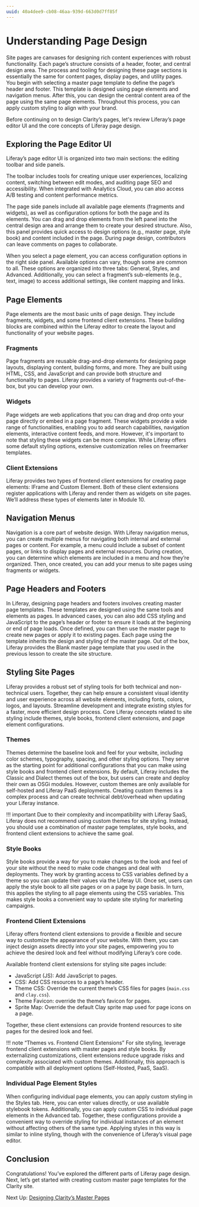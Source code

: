 ```yaml
---
uuid: 40a4dee9-cb08-46aa-939d-663d0d7ff85f
---
```

# Understanding Page Design

Site pages are canvases for designing rich content experiences with robust functionality. Each page’s structure consists of a header, footer, and central design area. The process and tooling for designing these page sections is essentially the same for content pages, display pages, and utility pages. You begin with selecting a master page template to define the page’s header and footer. This template is designed using page elements and navigation menus. After this, you can design the central content area of the page using the same page elements. Throughout this process, you can apply custom styling to align with your brand.

<!--TASK: ![]()-->

Before continuing on to design Clarity’s pages, let's review Liferay’s page editor UI and the core concepts of Liferay page design.

## Exploring the Page Editor UI

<!--TASK: Convert to video-->

Liferay’s page editor UI is organized into two main sections: the editing toolbar and side panels.

<!--TASK: ![]()-->

The toolbar includes tools for creating unique user experiences, localizing content, switching between edit modes, and auditing page SEO and accessibility. When integrated with Analytics Cloud, you can also access A/B testing and content performance metrics.

<!--TASK: ![]()-->

The page side panels include all available page elements (fragments and widgets), as well as configuration options for both the page and its elements. You can drag and drop elements from the left panel into the central design area and arrange them to create your desired structure. Also, this panel provides quick access to design options (e.g., master page, style book) and content included in the page. During page design, contributors can leave comments on pages to collaborate.

<!--TASK: ![]()-->

When you select a page element, you can access configuration options in the right side panel. Available options can vary, though some are common to all. These options are organized into three tabs: General, Styles, and Advanced. Additionally, you can select a fragment’s sub-elements (e.g., text, image) to access additional settings, like content mapping and links.

<!--TASK: ![]()-->

## Page Elements

Page elements are the most basic units of page design. They include fragments, widgets, and some frontend client extensions. These building blocks are combined within the Liferay editor to create the layout and functionality of your website pages.

<!--TASK: ![]()-->

### Fragments

Page fragments are reusable drag-and-drop elements for designing page layouts, displaying content, building forms, and more. They are built using HTML, CSS, and JavaScript and can provide both structure and functionality to pages. Liferay provides a variety of fragments out-of-the-box, but you can develop your own.

### Widgets

Page widgets are web applications that you can drag and drop onto your page directly or embed in a page fragment. These widgets provide a wide range of functionalities, enabling you to add search capabilities, navigation elements, interactive content feeds, and more. However, it's important to note that styling these widgets can be more complex. While Liferay offers some default styling options, extensive customization relies on freemarker templates.

### Client Extensions

Liferay provides two types of frontend client extensions for creating page elements: IFrame and Custom Element. Both of these client extensions register applications with Liferay and render them as widgets on site pages. We’ll address these types of elements later in Module 10.

## Navigation Menus

Navigation is a core part of website design. With Liferay navigation menus, you can create multiple menus for navigating both internal and external pages or content. For example, a menu could include a subset of content pages, or links to display pages and external resources. During creation, you can determine which elements are included in a menu and how they’re organized. Then, once created, you can add your menus to site pages using fragments or widgets.

<!--TASK: ![]()-->

## Page Headers and Footers

In Liferay, designing page headers and footers involves creating master page templates. These templates are designed using the same tools and elements as pages. In advanced cases, you can also add CSS styling and JavaScript to the page’s header or footer to ensure it loads at the beginning or end of page loads. Once defined, you can then use the master page to create new pages or apply it to existing pages. Each page using the template inherits the design and styling of the master page. Out of the box, Liferay provides the Blank master page template that you used in the previous lesson to create the site structure.

<!--TASK: ![]()-->

## Styling Site Pages

Liferay provides a robust set of styling tools for both technical and non-technical users. Together, they can help ensure a consistent visual identity and user experience across all website elements, including fonts, colors, logos, and layouts. Streamline development and integrate existing styles for a faster, more efficient design process. Core Liferay concepts related to site styling include themes, style books, frontend client extensions, and page element configurations.

<!--TASK: ![]()-->

### Themes

Themes determine the baseline look and feel for your website, including color schemes, typography, spacing, and other styling options. They serve as the starting point for additional configurations that you can make using style books and frontend client extensions. By default, Liferay includes the Classic and Dialect themes out of the box, but users can create and deploy their own as OSGi modules. However, custom themes are only available for self-hosted and Liferay PaaS deployments. Creating custom themes is a complex process and can create technical debt/overhead when updating your Liferay instance.

!!! important
    Due to their complexity and incompatibility with Liferay SaaS, Liferay does not recommend using custom themes for site styling. Instead, you should use a combination of master page templates, style books, and frontend client extensions to achieve the same goal.

### Style Books

Style books provide a way for you to make changes to the look and feel of your site without the need to make code changes and deal with deployments. They work by granting access to CSS variables defined by a theme so you can update their values via the Liferay UI. Once set, users can apply the style book to all site pages or on a page by page basis. In turn, this applies the styling to all page elements using the CSS variables. This makes style books a convenient way to update site styling for marketing campaigns.

<!--TASK: ![]()-->

### Frontend Client Extensions

Liferay offers frontend client extensions to provide a flexible and secure way to customize the appearance of your website. With them, you can inject design assets directly into your site pages, empowering you to achieve the desired look and feel without modifying Liferay’s core code.

Available frontend client extensions for styling site pages include:

* JavaScript (JS): Add JavaScript to pages.
* CSS: Add CSS resources to a page’s header.
* Theme CSS: Override the current theme’s CSS files for pages (`main.css` and `clay.css`).
* Theme Favicon: override the theme’s favicon for pages.
* Sprite Map: Override the default Clay sprite map used for page icons on a page.

<!--TASK: ![]()-->

Together, these client extensions can provide frontend resources to site pages for the desired look and feel.

!!! note “Themes vs. Frontend Client Extensions”
    For site styling, leverage frontend client extensions with master pages and style books. By externalizing customizations, client extensions reduce upgrade risks and complexity associated with custom themes. Additionally, this approach is compatible with all deployment options (Self-Hosted, PaaS, SaaS).

<!--TASK: Note additional client extensions, note token definitions-->

### Individual Page Element Styles

When configuring individual page elements, you can apply custom styling in the Styles tab. Here, you can enter values directly, or use available stylebook tokens. Additionally, you can apply custom CSS to individual page elements in the Advanced tab. Together, these configurations provide a convenient way to override styling for individual instances of an element without affecting others of the same type. Applying styles in this way is similar to inline styling, though with the convenience of Liferay’s visual page editor.

<!--TASK: ![]()-->

## Conclusion

Congratulations! You’ve explored the different parts of Liferay page design. Next, let’s get started with creating custom master page templates for the Clarity site.

Next Up: [Designing Clarity’s Master Pages](./designing-claritys-master-pages.md)
